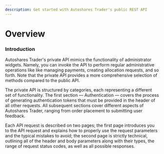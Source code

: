 ```yaml
---
description: Get started with Autoshares Trader's public REST API
---
```


# Overview

### Introduction <a id="introduction"></a>

Autoshares Trader's private API mimics the functionality of administrator widgets. Namely, you can invoke the API to perform regular administrative operations like like managing payments, creating allocation requests, and so forth. Note that the private API provides a more comprehensive selection of methods compared to the public API.

The private API is structured by categories, each representing a different set of functionality. The first section — Authentication — covers the process of generating authentication tokens that must be provided in the header of all other requests. All subsequent sections cover different aspects of Autoshares Trader, ranging from order placement to submitting user feedback.

Each API request is described on two pages; the first page introduces you to the API request and explains how to properly use the request parameters and the typical mistakes to avoid; the second page is strictly technical, outlining all of the header and body parameters along with their types, the range of request status codes, as well as all possible responses.

